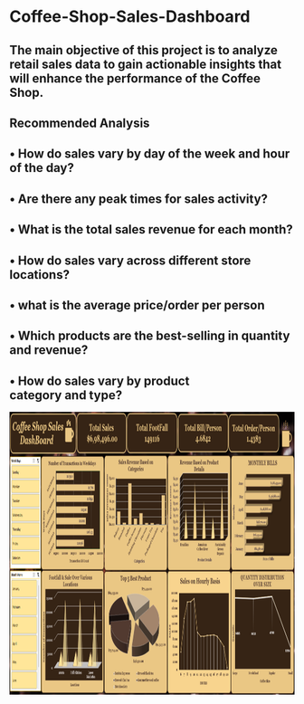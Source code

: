 # Coffee-Shop-Sales-Dashboard

## The main objective of this project is to analyze retail sales data to gain actionable insights that will enhance the performance of the Coffee Shop.

## Recommended Analysis

## • How do sales vary by day of the week and hour of the day?

## • Are there any peak times for sales activity?

## • What is the total sales revenue for each month?

## • How do sales vary across different store locations?

## • what is the average price/order per person

## • Which products are the best-selling in quantity and revenue?

## • How do sales vary by product category and type?

<img align="right" height="500" width="600" src="https://github.com/sahilgupta245/Coffee-Shop-Sales-Dashboard/blob/main/Coffee%20Shop%20Sales%20Dashboard.png" />
